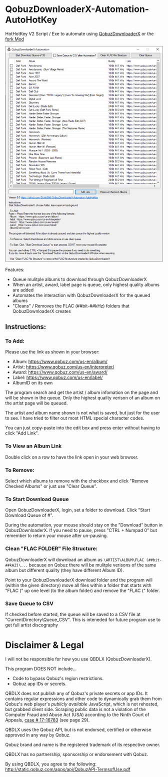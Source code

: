 # QobuzDownloaderX-Automation-AutoHotKey
HotHotKey V2 Script / Exe to automate using [QobuzDownloaderX](https://github.com/ImAiiR/QobuzDownloaderX) or the [fork Mod](https://github.com/DJDoubleD/QobuzDownloaderX-MOD)

<p style="align:center;">
  <a href="./Screenshot Version 0.3.PNG?raw=true">
    <img src="./Screenshot Version 0.3.PNG?raw=true" />
  </a>
</p>

Features:
- Queue mulitple albums to download through QobuzDownloaderX
- When an artist, award, label page is queue, only highest quality albums are added
- Automates the interaction with QobuzDownloaderX for the queued albums
- "Cleans" / Removes the FLAC (##bit-##kHz) folders that QobuzDownloaderX creates

## Instructions:
### To Add:
Please use the link as shown in your browser:
- Album:   https://www.qobuz.com/us-en/album/
- Artist:  https://www.qobuz.com/us-en/interpreter/
- Award:   https://www.qobuz.com/us-en/award/
- Label:   https://www.qobuz.com/us-en/label/
- AlbumID on its own

The program search and get the artist / album infomation on the page and will be shown in the queue. Only the highest quailty verison of an album on the artist page will be queued.

The artist and album name shown is not what is saved, but just for the user to see. I have tried to filter out most HTML special character codes.

You can just copy-paste into the edit box and press enter without having to click "Add Link".

### To View an Album Link
Double click on a row to have the link open in your web browser.

### To Remove:
Select which albums to remove with the checkbox and click "Remove Checked Albums" or just use "Clear Queue".

### To Start Download Queue
Open QobuzDownloaderX, login, set a folder to download.
Click "Start Download Queue of #".

During the automation, your mouse should stay on the "Download" button in QobuzDownloaderX.
If you need to pause, press "CTRL + Numpad 0" but remember to return your mouse after un-pausing.

### Clean "FLAC FOLDER" File Structure:
QobuzDownloaderX will download an album as `\ARTIST\ALBUM\FLAC (##bit-##kHZ)\...` because on Qobuz there will be mulitple verisons of the same album but different quailty (they have different Album ID). 

Point to your QobuzDownloaderX download folder and the program will (within the given directory) move all files within a folder that starts with "FLAC (" up one level (to the album folder) and remove the "FLAC (" folder.

### Save Queue to CSV
If checked before started, the queue will be saved to a CSV file at "CurrentDirectory\Queue_CSV". This is inteneded for future program use to get full artist discography

# Disclaimer & Legal
I will not be responsible for how you use QBDLX (QobuzDownloaderX). 

This program DOES NOT include...
- Code to bypass Qobuz's region restrictions.
- Qobuz app IDs or secrets.

QBDLX does not publish any of Qobuz's private secrets or app IDs. It contains regular expressions and other code to dynamically grab them from Qobuz's web player's *publicly available*  JavaScript, which is not rehosted, but grabbed client side. Scraping public data is not a violation of the Computer Fraud and Abuse Act (USA) according to the Ninth Court of Appeals, [case # 17-16783](http://cdn.ca9.uscourts.gov/datastore/opinions/2019/09/09/17-16783.pdf) (see page 29). 

QBDLX uses the Qobuz API, but is not endorsed, certified or otherwise approved in any way by Qobuz.

Qobuz brand and name is the registered trademark of its respective owner.

QBDLX has no partnership, sponsorship or endorsement with Qobuz.

By using QBDLX, you agree to the following: http://static.qobuz.com/apps/api/QobuzAPI-TermsofUse.pdf
